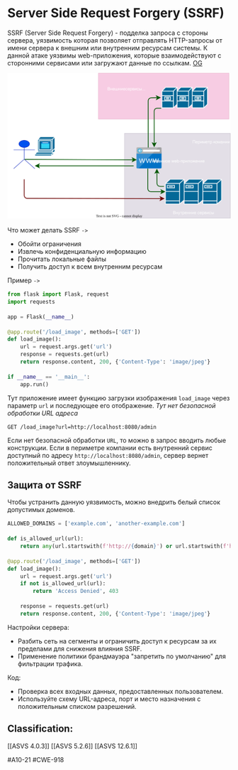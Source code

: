 # Server Side Request Forgery (SSRF)

SSRF (Server Side Request Forgery) - подделка запроса c стороны сервера, уязвимость которая позволяет отправлять HTTP-запросы от имени сервера к внешним или внутренним ресурсам системы. К данной атаке уязвимы web-приложения, которые взаимодействуют с сторонними сервисами или загружают данные по ссылкам. [OG](https://habr.com/ru/companies/solarsecurity/articles/590673/)

![SVG](diagrams/SSRF.svg)


Что может делать SSRF `->`

- Обойти ограничения 
- Извлечь конфиденциальную информацию
- Прочитать локальные файлы 
- Получить доступ к всем внутренним ресурсам

Пример `->`

```Python
from flask import Flask, request
import requests

app = Flask(__name__)

@app.route('/load_image', methods=['GET'])
def load_image():
    url = request.args.get('url')
    response = requests.get(url)
    return response.content, 200, {'Content-Type': 'image/jpeg'}

if __name__ == '__main__':
    app.run()

```

Тут приложение имеет функцию загрузки изображения `load_image` через параметр `url` и последующее его отображение. _Тут нет безопасной обработки URL адреса_

```URL
GET /load_image?url=http://localhost:8080/admin
```

Если нет безопасной обработки `URL`, то можно в запрос вводить любые конструкции. Если в периметре компании есть внутренний сервис доступный по адресу `http://localhost:8080/admin`, сервер вернет положительный ответ злоумышленнику.

## Защита от SSRF

Чтобы устранить данную уязвимость, можно внедрить белый список допустимых доменов.

```Python
ALLOWED_DOMAINS = ['example.com', 'another-example.com']

def is_allowed_url(url):
    return any(url.startswith(f'http://{domain}') or url.startswith(f'https://{domain}') for domain in ALLOWED_DOMAINS)

@app.route('/load_image', methods=['GET'])
def load_image():
    url = request.args.get('url')
    if not is_allowed_url(url):
        return 'Access Denied', 403

    response = requests.get(url)
    return response.content, 200, {'Content-Type': 'image/jpeg'}

```

Настройки сервера:
- Разбить сеть на сегменты и ограничить доступ к ресурсам за их пределами для снижения влияния SSRF.
- Применение политики брандмауэра "запретить по умолчанию" для фильтрации трафика.
  
Код:
- Проверка всех входных данных, предоставленных пользователем.
- Используйте схему URL-адреса, порт и место назначения с положительным списком разрешений.

Classification:
--
[[ASVS 4.0.3]]
[[ASVS 5.2.6]]
[[ASVS 12.6.1]]

#A10-21
#CWE-918

